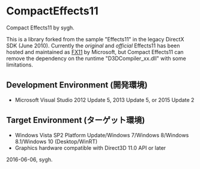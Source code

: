 ﻿# CompactEffects11
Compact Effects11 by sygh.

This is a library forked from the sample "Effects11" in the legacy DirectX SDK (June 2010).
Currently the *original* and *official* Effects11 has been hosted and maintained as [FX11](https://github.com/Microsoft/FX11) by Microsoft, but Compact Effects11 can remove the dependency on the runtime "D3DCompiler_xx.dll" with some limitations.

## Development Environment (開発環境)
* Microsoft Visual Studio 2012 Update 5, 2013 Update 5, or 2015 Update 2

## Target Environment (ターゲット環境)
* Windows Vista SP2 Platform Update/Windows 7/Windows 8/Windows 8.1/Windows 10 (Desktop/WinRT)
* Graphics hardware compatible with Direct3D 11.0 API or later

2016-06-06, sygh.

